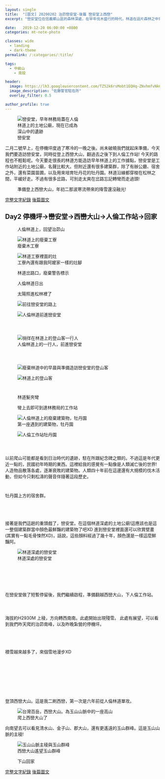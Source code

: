 ```yaml
---
layout: single
title:  "[圖文] 20200202 治茆巒安堂-後篇 巒安堂上西巒"
excerpt: "巒安堂位在信義鄉山區的森林深處，在早年伐木盛行的時代，林道在這片森林之中穿梭，這次我們從雙龍部落街上人倫林道後，徜徉在松樹林間，慢慢挺進這座被被遺棄多年的深山土地公廟"

date:   2019-12-20 06:00:00 +0800
categories: mt-note-photo

classes: wide
  - landing
  - dark-theme
permalink: /:categories/:title/

tags:
  - 中級山
    - 南投

header:
  image: https://lh3.googleusercontent.com/TZ52k6rsMobt1EQHq-ZNvhmfvNkCkcPrLXRRh8wADLxhYtnhiPUb-Y2WQ6x5t6HhZacn1Brf6sY1eivkTDo=w3000-h920-c
  image_description: "佐藤警官駐在所"
  overlay_filter: 0.5

author_profile: true
---
```


<figure style="width: 40%" class="align-right">
  <img src="https://lh3.googleusercontent.com/UQvNSv2RmROUA6Drs-gpbNgUKqB8x44Su2OVqefhE0t89A8p2TIVvMZGMetoAj8OW-JeFNwsqBHSRfIUSGA=w640-h480" alt="巒安堂，早年林務局蓋在人倫林道上的土地公廟，現在已成為深山中的遺跡">
  <figcaption>巒安堂</figcaption>
</figure> 
  


二月二號早上，在停機坪度過了寒冷的一晚之後。尚未破曉我們就起床準備，今天我們要造訪巒安堂，同時從登上西巒大山，翻過去之後下到人倫工作站! 今天的路程也不輕鬆呢。今天要走很長的林道方能造訪早年林道上的工作據點，巒安堂是工作站附近的土地公廟，名聲比較大。但附近還有很多建築群，除了有辦公廳、宿舍之外，還有菜園苗圃，以及用來培育牡丹花的牡丹園。林道沿線都穿梭在松林之間，平緩好走。不過有很多岔路，可別走太爽在岔路忘記轉彎而走過頭!

<figure class="align-center">
  <img src="https://lh3.googleusercontent.com/-EO-AyfxOs7Ci0_F6JAjEKiCpdKrCiPFdieWVp7_MTl8mAI00Mf1UYm5aJ9lwGhBJKZTJ2WQfXurfkJ7wIA=w1920-h1080" alt="">
  <figcaption>準備登上西巒大山，年初二那波寒流帶來的降雪還沒融光!</figcaption>
</figure> 


<a href="/mountaineeringNote/Shakolo_Sato_Note/" class="btn btn--primary">完整文字紀錄</a>
<a href="/mountaineeringPhoto/Shakolo_Sato_Photo_Day2And3/" class="btn btn--warning">後篇圖文</a>

## Day2 停機坪->巒安堂->西巒大山->人倫工作站->回家

<figure class="align-center">
  <img src="https://lh3.googleusercontent.com/3hWjuSl_j8BvWzR31IuFD4sbGsfWgFSC3sMcRF45X_y5hKFph6rXNrtoHoPaPJrc3FEfYhFzf3sS5JXRG-I=w1920-h1080" alt="">
  <figcaption> 人倫林道上，回望治茆山 </figcaption>
</figure> 

<figure style="width: 45%" class="align-left">
  <img src="https://lh3.googleusercontent.com/UD1WV6xJS9TKb4l2cDTP4n3EwO7_9XHOEvVLOtlfL21V7OjtL_s-XIAwqAuYU3lP_EWVdxTDq4YBM4QCosk=w640-h480" alt="林道上的廢棄工寮">
  <figcaption> 廢棄木工寮 </figcaption>
</figure> 
<figure style="width: 45%" class="align-right">
  <img src="https://lh3.googleusercontent.com/sHMg959_s4q8km2nxeagFThNgca06E64fKo0G_1dYultD1_wq03eBASBjTf23owfLED5qm3pYUvIs9L6bIY=w640-h480" alt="林道工寮裡面的灶">
  <figcaption> 工寮內還有跟我阿嬤家一樣的灶腳 </figcaption>
</figure> 

<figure class="align-center">
  <img src="https://lh3.googleusercontent.com/sZ_652rHC1BR6tqb61d44pYTKvrDJtfkkbHqbnDvwcGpZD6NkxkyRJXEwzWphyvebogNms7AK8wqKRyLYFs=w1080-h1920" alt="">
  <figcaption> 林道岔路口，廢棄警告標示 </figcaption>
</figure> 

<figure style="width: 45%" class="align-left">
  <img src="https://lh3.googleusercontent.com/QYRII85JyIVHx84JSUb5c78pRK8SbnXHyOwyYFYaATyc_gKcZK2mee2y5ffeQ79llzXMqfLXEP788a7F4vQ=w640-h480" alt="">
  <figcaption> 人倫林道日出 </figcaption>
</figure> 

<figure style="width: 45%" class="align-right">
  <img src="https://lh3.googleusercontent.com/e5ReB-Y2TZqeqkdbQH56M5alXHynZ_foKyBapHY83ZHWkiw7NAYkNQ2bJzJQ0wP7rUJXF79Y9Ewj1ctAXIU=w640-h480" alt="">
  <figcaption> 太陽照進松林裡了 </figcaption>
</figure> 

<figure style="width: 45%" class="align-left">
  <img src="https://lh3.googleusercontent.com/z5lVL0OXb_oK3YBsduumXzU6MPys_q3D7kpN2VIRJFk_Ybdi17giuqi6C4hlGsnz6I_-pQQDNNVx53Itu_Q=w640-h480" alt="前往巒安堂的路上">
  <figcaption>  </figcaption>
</figure> 

<figure style="width: 45%" class="align-right">
  <img src="https://lh3.googleusercontent.com/n6JyvXtp8FJaBjZDuTgYzwyyJAOFbbeLlBUSEdoNZXTCYKDciOZVXem6-RkQEOAEhnzbKYzSzvpuPJp3niU=w640-h480" alt="人倫林道前進巒安堂">
  <figcaption>  </figcaption>
</figure> 

<figure style="width: 45%" class="align-left">
  <img src="https://lh3.googleusercontent.com/Miq6eTz2QG_TkgRggVJG045GDDIA1Y8P_3-AcjDEMIhjc8jN1qkBhTp_JY3CcE_kK85CrDZ3Lx2rN4QDmcg=w640-h480" alt="">
  <figcaption>  </figcaption>
</figure> 

<figure style="width: 45%" class="align-right">
  <img src="https://lh3.googleusercontent.com/xvkClS3_NTxlR381Sh_Yk1n6gLRLCKs97lTTZyXUYHNR_8yTz14iziG0PmaOc5usN77xr9AATpLKYjp8p5g=w640-h480" alt="">
  <figcaption>  </figcaption>
</figure> 

<figure class="align-center">
  <img src="https://lh3.googleusercontent.com/yqT1Mi9L5Bm0ufKgvR551vaHFKDGzW49jviV_BZ0zvfJvKQlA1Tz1y39vtV45cqeYOLK9BevLRidvNAVW78=w1920-h1080" alt="">
  <figcaption>  </figcaption>
</figure> 

<figure class="align-center">
  <img src="https://lh3.googleusercontent.com/ZsWfUJz2Bg1KPiCl_5Ws8So670Ws2kyYiAczMs9UozbAa98Hr_Fc_0kFhiYcPAKcD0VAye9xizI6KR6sowI=w1920-h1080" alt="徜徉在林道上的登山客一行人">
  <figcaption> 人倫林道上的一行人，前進巒安堂 </figcaption>
</figure> 

<figure style="width: 45%" class="align-left">
  <img src="https://lh3.googleusercontent.com/oHINRrYS2GR2Apx_5621ZWUcoTkpDOAMS2DwXSUtLbItKWFEOvo_PuK1Q4LjiefbUzB97LUk9EUoK7UM9Bc=w640-h480" alt="">
  <figcaption>  </figcaption>
</figure> 

<figure style="width: 45%" class="align-right">
  <img src="https://lh3.googleusercontent.com/zu7CCxAMnbTc7TdVfk5mB8R7HRHWYah2Gt9LSHiVymPG3SnmFJvzxbfsCD442uISJvQ3zdQzmUEQdCRvJDE=w640-h480" alt="">
  <figcaption>  </figcaption>
</figure> 

<figure  class="align-center">
  <img src="https://lh3.googleusercontent.com/yA7LK3VOTH7ZwcwrDAhsVTeCk8-MZilQngJgslpKLmVpPqs1jrpvifD76UfI8yt0bo8ehrw-STDFLwWVcpA=w1920-h1080" alt="">
  <figcaption>  </figcaption>
</figure> 

<figure class="align-center">
  <img src="https://lh3.googleusercontent.com/OFr7Q4icMF0mHz2iEKXN2J07MgqqWZWOxsM_r0kg9WeyFIiBzld__CZ0khMgtRu0yENSXYSVGshbHkdsfxk=w1920-h1080" alt="廢棄林道中的早晨與準備造訪巒安堂的登山客">
  <figcaption>  </figcaption>
</figure> 

<figure class="align-center">
  <img src="https://lh3.googleusercontent.com/394Lwg-EJE60FoWCYh_28AO6lJohGmaCameW-5MJ1V8Z8-hTcnRwkZzq5dL1fPQ4s_J3mv9HShb_iQKAv-E=w1920-h1080" alt="林道上的登山客">
  <figcaption>  </figcaption>
</figure> 

<figure style="width: 45%" class="align-left">
  <img src="https://lh3.googleusercontent.com/sjPDd4qgEIY2hEJyWyabrvR_5QCguFohnxz8z9lIw56dSQoEZ7wQlb7svEoAexR1oJeaPv6MTmIRRP1fgks=w640-h480" alt="">
  <figcaption>  </figcaption>
</figure> 

<figure style="width: 45%" class="align-right">
  <img src="https://lh3.googleusercontent.com/4WZ7es0OGvrSRg3s00trXj9o0uBZRoYr7V547NX8XhXHsx8iyCRu9OcUL5ZolY90ELar95nJVgzbpAUggwY=w640-h480" alt="">
  <figcaption>  </figcaption>
</figure> 

<figure style="width: 45%" class="align-left">
  <img src="https://lh3.googleusercontent.com/FWYlvQGUf266vf_g1VeHvz-KwW7e8PILqsQum0w2DU2xND828jVYRiHPfqVhb-TVEh4aeYinvDGrhonTuTI=w640-h480" alt="">
  <figcaption> 林道髮夾彎 </figcaption>
</figure> 

<figure style="width: 45%" class="align-right">
  <img src="https://lh3.googleusercontent.com/lCHLMS3FqtUOgB3mkEIFlaWCik85aGwcxT73X7xACHj2v-t6ozQUSK-hIeeYN2e0f07RztHUefsv-9fK5Vg=w640-h480" alt="">
  <figcaption> 彎上去即可到達林務局的工作站 </figcaption>
</figure> 

<figure style="width: 45%" class="align-left">
  <img src="https://lh3.googleusercontent.com/knIKpML20qrBd0zxVkypxXQq9ePmOTprlT65Dg96mnuNh73KUEhJpKZIU11fmS6rtqUlh8_ias8ClI0uPJs=w640-h480" alt="人倫林道上的廢棄建築物，牡丹園">
  <figcaption> 第一座遇到的建築物，牡丹園 </figcaption>
</figure> 

<figure style="width: 45%" class="align-right">
  <img src="https://lh3.googleusercontent.com/x2Z_Wh_ebJFJiclR9HUwg5MAXrykM_Cm6Jf3_9DhuUEca1gckoRZdDtpjU-BC4Bti40kseozShErhJksbXw=w640-h480" alt="人倫工作站牡丹園">
  <figcaption>  </figcaption>
</figure> 

<figure class="align-center">
  <img src="https://lh3.googleusercontent.com/BoN8qbVEJxsqea7PkDvywk45rxlMN6-CMs-p3a1dV4trmWDUyR2dxiwGvL9AISLEXs2dQMQn8aRW4yHaveo=w1920-h1080" alt="">
  <figcaption>  </figcaption>
</figure> 

<figure class="align-center">
  <img src="https://lh3.googleusercontent.com/QkQVfntEbySjD-0Vgr3a4-5rGFYf2Gps-TrzRXjhgVX2wMC50o9Z1R_kJRQeYz8DfUXP-B_ELldstQpPZuY=w1920-h1080" alt="">
  <figcaption>  </figcaption>
</figure> 

<figure class="align-center">
  <img src="https://lh3.googleusercontent.com/cxciwDnWNTrnnz9lewNyq6Fik2VpS2GWi0kTLDlEM51LsNKc4UIUGy-LS6t9j8tfAtMVEqVT0oGqZcEBMFg=w1920-h1080" alt="">
  <figcaption>  </figcaption>
</figure> 

以前爬山可能都是看到日治時代的遺跡，駐在所跟紀念碑之類的。不過這是年代更近一點的，民國初年時期的東西。這裡給我的感覺有一點像是人類滅亡後的世界!
人造物品散落各處，逐漸衰敗的建築物。人類四十年前在這邊還有大規模的伐木活動，但如今只剩松濤的聲音伴隨著這段歷史。

<figure style="width: 45%" class="align-left">
  <img src="https://lh3.googleusercontent.com/HPu2k4arkaJRzOmsY68IGInfEqSTrx7eRJs-i7pAdpuMWooCOje_w80pw_PJkP-jMIdrDDVRAlxuI4GvBpQ=w640-h480" alt="">
  <figcaption>  </figcaption>
</figure> 

<figure style="width: 45%" class="align-right">
  <img src="https://lh3.googleusercontent.com/UgLn1Kby1PtTNDOWu0f5xSdRav9EUcHD0_1tOHZBupjHgrffRQbGN6NC3RM6b36mSYD6DrFCMGr9sKSmpbQ=w640-h480" alt="">
  <figcaption>  </figcaption>
</figure> 

牡丹園上方的宿舍群。

<figure style="width: 45%" class="align-left">
  <img src="https://lh3.googleusercontent.com/j92mcXZRfMmTE5Vp3ghHtVCKOkCfN7FfdJR7tdBX_2PjB5VWjOP4-ka20hvqs8etdajfiiamqG3Z_GqUQaU=w640-h480" alt="">
  <figcaption>  </figcaption>
</figure> 

<figure style="width: 45%" class="align-right">
  <img src="https://lh3.googleusercontent.com/gzl9-dqiMWzw_LN63EBp79Dp6QbWBMWNl9cm2blW5zS7TmDQruKByiuwsnloAyJvI7bzEqmuERWzgYrJyUc=w640-h480" alt="">
  <figcaption>  </figcaption>
</figure> 

<figure class="align-center">
  <img src="https://lh3.googleusercontent.com/zhpRrjcf7GkBHXn3uRvS4ydn6M95CiYzHC4MfEU6fzkBE8NQd2J4KPoll3w2tLfgFUPda3YRHrmPHbn10ZM=w1920-h1080" alt="">
  <figcaption>  </figcaption>
</figure> 

<figure class="align-center">
  <img src="https://lh3.googleusercontent.com/AZNGSsk6hkfFAsLHeItyNdezNhjap878kD6YzHwE0JJshkrGJFOk8IfFxfBHpHO-2L7tcCUXVO98yIFZB6I=w1920-h1080" alt="">
  <figcaption>  </figcaption>
</figure> 

接著是我們這趟的重頭戲了，巒安堂。在這個林道深處的土地公廟!這應該也是這一整個建築群當中顏色最鮮豔的建築物了吧XD
進到巒安堂裡面還可以欣賞壁畫(其實有一點毛骨悚然XD)，話說，這些顏料經過了幾十年，顏色還是一樣這麼鮮豔阿。


<figure class="align-center">
  <img src="https://lh3.googleusercontent.com/bmlibLeajMHgUVt6zyFCidEBjBzZZefLslGp6Q_jBHJ0SLNVg87rSZpr70Y0CRFPum29S5GX05qb0My4KX4=w1920-h1080" alt="林道深處的巒安堂">
  <figcaption> 林道深處的巒安堂 </figcaption>
</figure> 

<figure style="width: 45%" class="align-left">
  <img src="https://lh3.googleusercontent.com/ctpjW5UtYlAgr-Wx5OXppEJtW3SG3VqRStSTGCV8cNeMX_F8gCp-FiU6Gi-oBum7WKQf3ipY3B5a6RI1U2I=w640-h480" alt="">
  <figcaption> </figcaption>
</figure> 

<figure style="width: 45%" class="align-right">
  <img src="https://lh3.googleusercontent.com/AhaZMlXH3_5D2gAyZ9q6SrO-m7AViapYaDh4_4kkh8TCobH9VGGjeW9ikDbqg_6MHUHFhQUWTMyHyWn7KSk=w640-h480" alt="">
  <figcaption> </figcaption>
</figure> 

<figure style="width: 45%" class="align-left">
  <img src="https://lh3.googleusercontent.com/6MO9fPUVIcFpQ4Bot3P1DmKQY70pd24pa-zE59lgBpzEjfY51JNEIkPvYjXtBcfzX6nlmhxYsI5tiGnazLA=w640-h480" alt="">
  <figcaption> </figcaption>
</figure> 

<figure style="width: 45%" class="align-right">
  <img src="https://lh3.googleusercontent.com/McHPxRd8wtcUkNRyJyMUC8jP_gw5H4Bj60PqlGsbfRVbc9GPFe4crZLzNiOKYUz5pUWiHwygdSgkNM31kf0=w640-h480" alt="">
  <figcaption> </figcaption>
</figure> 

<figure class="align-center">
  <img src="https://lh3.googleusercontent.com/Ji0XuvrAHx7TaJxFytR9RPBrK--3zM5_lx7Tkx_CovC0auRaJ9JzjDbCXkh86rNLzwt2vfalDZXyTgtZm2k=w1920-h1080" alt="">
  <figcaption> </figcaption>
</figure> 

<figure class="align-center">
  <img src="https://lh3.googleusercontent.com/UQvNSv2RmROUA6Drs-gpbNgUKqB8x44Su2OVqefhE0t89A8p2TIVvMZGMetoAj8OW-JeFNwsqBHSRfIUSGA=w1920-h1080" alt="">
  <figcaption> </figcaption>
</figure> 

在巒安堂做了短暫停留後，我們繼續啟程，準備翻越西巒大山，下人倫工作站。

<figure style="width: 45%" class="align-left">
  <img src="https://lh3.googleusercontent.com/FqynwJf5Db9z3IZbBtye430asr-v7AvRIrsEpUL84aJXDLPM6WtKjjCS2mdNNgvp1gvr6r3O11NbC1XTNHw=w640-h480" alt="">
  <figcaption> </figcaption>
</figure> 

<figure style="width: 45%" class="align-right">
  <img src="https://lh3.googleusercontent.com/wxKrrs8vnTr5SIvhESIWU6I_daZm6bXC8_7sezL21JPjQMXWkk9WrINogyUsrcKZs9q0XDuFJKuwJBrbyPo=w640-h480" alt="">
  <figcaption> </figcaption>
</figure> 

<figure class="align-center">
  <img src="https://lh3.googleusercontent.com/JnTruJdl8zVQRjWZo7d9Fjx072F4h5MMfv2_1isVCRB5RbmP_N46g5D9u8dx3snKrCq8_2piWX-tIsCeisc=w1920-h1080" alt="">
  <figcaption> </figcaption>
</figure> 

海拔約H2930M 上稜，方向轉西南南。此處開始出現殘雪。
此處有展望，可以看到我們昨天爬的治茆南峰，以及昨晚紮營的停機坪。

<figure class="align-center">
  <img src="https://lh3.googleusercontent.com/oPBFPu7VyK0DoLCvWyouXKoTbUqMttoSbHeL9TWXi23nzQny-ll3qIzvCuTylKT2tOdvJersdete2ZpezJs=w1920-h1080" alt="">
  <figcaption> </figcaption>
</figure> 

<figure class="align-center">
  <img src="https://lh3.googleusercontent.com/9I-C3lXE6DNB7icTrWjAd4Zk0cXznGtqVSrHb6ooUqQygsv2RGrSHqcfQSIGzYBwPUqpSnA_B-6FR3I__Ro=w1920-h1080" alt="">
  <figcaption> </figcaption>
</figure> 

<figure class="align-center">
  <img src="https://lh3.googleusercontent.com/h6TqhRjv_f1sz2jw6qMHkB9BjgMmBqThTUa1LiWXy2f8nweXTYthzQAoTlLQkPcHOJlhweLQMamJhPEGR2o=w1080-h1400-c" alt="">
  <figcaption> </figcaption>
</figure> 

<figure class="align-center">
  <img src="https://lh3.googleusercontent.com/LoCMA8GjBoX5CkBnHIoQM7H_2SDDbAggSupjmIfltSVjJE_lXysCoZLF7t8ma7yhsYwt0VBIPfSJ8gGy0rI=w1080-h1920" alt="">
  <figcaption> </figcaption>
</figure> 

積雪越來越多了，來個雪地漫步XD

<figure class="align-center">
  <img src="https://lh3.googleusercontent.com/bMGp3U1X7x_ClmZZaxJAXLlnBezp46Ge5lcKnSrFTGSpEaPE77lnfWBYx0atssaTn1j6hPmQWbv-swGRcFI=w1920-h1080" alt="">
  <figcaption> </figcaption>
</figure> 


<figure style="width: 45%" class="align-left">
  <img src="https://lh3.googleusercontent.com/ABxwWwBn3-HzmipPpv07Z73C4ANHgBfg51Y-zOdiP1xdWqgY8FC-o195-UyIJaBXVkpH9V9AdQW_7oHyltU=w640-h480" alt="">
  <figcaption> </figcaption>
</figure> 

<figure style="width: 45%" class="align-right">
  <img src="https://lh3.googleusercontent.com/Ug2zAezScjdJjM6_6TKnRHEaAOOdyVwJLeXvpGay4ni-c17n9_nG7nL1pY2YFl0-xK_w_ik5qNFzD_qQpRo=w640-h480" alt="">
  <figcaption> </figcaption>
</figure> 

<figure style="width: 45%" class="align-left">
  <img src="https://lh3.googleusercontent.com/LNACj3LOlXfB7XhJ3bEzRAa69lw9nytBvILifAD50MNH45Bi8co9ssUaV-sRshfiGxFrSP3RnBHsq75xMpE=w640-h480" alt="">
  <figcaption> </figcaption>
</figure> 

<figure style="width: 45%" class="align-right">
  <img src="https://lh3.googleusercontent.com/-EO-AyfxOs7Ci0_F6JAjEKiCpdKrCiPFdieWVp7_MTl8mAI00Mf1UYm5aJ9lwGhBJKZTJ2WQfXurfkJ7wIA=w640-h480" alt="">
  <figcaption> </figcaption>
</figure> 

<figure class="align-center">
  <img src="https://lh3.googleusercontent.com/N5cf7VGAOok0wP_hFn68Kax2nIu8DxB9Eaeqft2KcvUk9NBFozYl8_t2WYT5u7NDedQAtDBqEUHlhXMcPdk=w1920-h1080" alt="">
  <figcaption> </figcaption>
</figure> 

<figure class="align-center">
  <img src="https://lh3.googleusercontent.com/MIqgQqmZJgzYzBgGNFmPU8yamekWh1tPwYAwTn71DkuD0iPEVIJaeH5xDMe0Wq-vUl3aBwnurHcHaLwvvNQ=w1920-h1080" alt="">
  <figcaption> </figcaption>
</figure> 

<figure class="align-center">
  <img src="https://lh3.googleusercontent.com/xa6egnMufqUtq38IwMwT0ShM9kkE2irxO56HnCylK803UWFrvgImv27cuIh_SvQVPtyYL2DkH3Hd2q9Na5Y=w1920-h1080" alt="">
  <figcaption> </figcaption>
</figure> 

<figure class="align-center">
  <img src="https://lh3.googleusercontent.com/nKOj4XL-1QkWGbr4AxOaLNY143HtXTMALPtwBe3wX9aAMau0C2FkKLQJ9dIjukcpu4xGchdxpQQjIMtFaJk=w1920-h1080" alt="">
  <figcaption> </figcaption>
</figure> 

登頂西巒大山。這是我二刷西巒，第一次是六年前從人倫林道單攻。

<figure class="align-center">
  <img src="https://lh3.googleusercontent.com/kMfcqFl1OQAnrSx9bCIIokBNrfFJP0M5Q0YUeipYGUVHSmGnLroTErOGnQF8uflyPcGl0Ebu-EobTgQcY2s=w1920-h1080" alt="台灣百岳，西巒大山。為玉山山脈中的一座高山">
  <figcaption> 爬上西巒大山了 </figcaption>
</figure> 

向南望去可以看見清水山、金子山、郡大山，還有更遙遠的玉山群峰。這是玉山山脈的主稜!

<figure class="align-center">
  <img src="https://lh3.googleusercontent.com/F-s8PaHOOoFieyBY7N-Grjlumc7aMn9CCU2Ne9AvIb37UrtBOlbCwoPSLV-RAQs_aUE2LwXETUzGwjqvI0c=w1920-h1080" alt="玉山山脈主稜與玉山群峰">
  <figcaption> 西巒大山遙望玉山群峰 </figcaption>
</figure> 

<figure class="align-center">
  <img src="https://lh3.googleusercontent.com/skbvzcxA7rhCZzckV7pM48yByjNn-CA-2KTl2TDJi2tJfmtLl9Emzeu-GclefBz49BUJMEGKhqVhwut65QA=w1920-h1080" alt="">
  <figcaption> 下山回家 </figcaption>
</figure> 

<a href="/mountaineeringNote/Shakolo_Sato_Note/" class="btn btn--primary">完整文字紀錄</a>
<a href="/mountaineeringPhoto/Shakolo_Sato_Photo_Day2And3/" class="btn btn--warning">後篇圖文</a>

